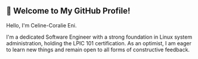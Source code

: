 ## 👋 Welcome to My GitHub Profile!
Hello, I'm Celine-Coralie Eni.

I'm a dedicated Software Engineer with a strong foundation in Linux system administration, holding the LPIC 101 certification. As an optimist, I am eager to learn new things and remain open to all forms of constructive feedback.

<!--
**Celine-Coralie-Eni/Celine-Coralie-Eni** is a ✨ _special_ ✨ repository because its `README.md` (this file) appears on your GitHub profile.

Here are some ideas to get you started:

- 🔭 I’m currently working on ...
- 🌱 I’m currently learning ...
- 👯 I’m looking to collaborate on ...
- 🤔 I’m looking for help with ...
- 💬 Ask me about ...
- 📫 How to reach me: ...
- 😄 Pronouns: ...
- ⚡ Fun fact: ...
-->
